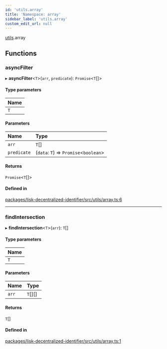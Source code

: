 ```yaml
---
id: 'utils.array'
title: 'Namespace: array'
sidebar_label: 'utils.array'
custom_edit_url: null
---
```


[utils](utils.md).array

## Functions

### asyncFilter

▸ **asyncFilter**<`T`\>(`arr`, `predicate`): `Promise`<`T`[]\>

#### Type parameters

| Name |
| :--- |
| `T`  |

#### Parameters

| Name        | Type                                   |
| :---------- | :------------------------------------- |
| `arr`       | `T`[]                                  |
| `predicate` | (`data`: `T`) => `Promise`<`boolean`\> |

#### Returns

`Promise`<`T`[]\>

#### Defined in

[packages/lisk-decentralized-identifier/src/utils/array.ts:6](https://github.com/aldhosutra/lisk-did/blob/dbe4f6c/packages/lisk-decentralized-identifier/src/utils/array.ts#L6)

---

### findIntersection

▸ **findIntersection**<`T`\>(`arr`): `T`[]

#### Type parameters

| Name |
| :--- |
| `T`  |

#### Parameters

| Name  | Type    |
| :---- | :------ |
| `arr` | `T`[][] |

#### Returns

`T`[]

#### Defined in

[packages/lisk-decentralized-identifier/src/utils/array.ts:1](https://github.com/aldhosutra/lisk-did/blob/dbe4f6c/packages/lisk-decentralized-identifier/src/utils/array.ts#L1)
